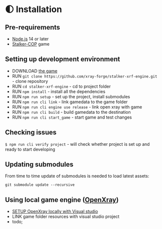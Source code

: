 # 🌓 Installation

## Pre-requirements

- [Node.js](https://nodejs.org/en/) 14 or later
- [Stalker-COP](https://store.steampowered.com/app/41700/STALKER_Call_of_Pripyat/) game

## Setting up development environment

- DOWNLOAD [the game](https://store.steampowered.com/app/41700/STALKER_Call_of_Pripyat/)
- RUN `git clone https://github.com/xray-forge/stalker-xrf-engine.git` - clone repository
- RUN `cd stalker-xrf-engine` - cd to project folder
- RUN `npm install` - install all the dependencies
- RUN `npm run setup` - set up the project, install submodules
- RUN `npm run cli link` - link gamedata to the game folder
- RUN `npm run cli engine use release` - link open xray with game
- RUN `npm run cli build` - build gamedata to the destination
- RUN `npm run cli start_game` - start game and test changes

## Checking issues

`$ npm run cli verify project` - will check whether project is set up and ready to start developing

## Updating submodules

From time to time update of submodules is needed to load latest assets:

`git submodule update --recursive`

## Using local game engine ([OpenXray](https://github.com/OpenXRay/xray-16))

- [SETUP OpenXray locally with Visual studio](https://github.com/OpenXRay/xray-16/wiki/%5BEN%5D-How-to-build-and-setup-on-Windows) 
- LINK game folder resources with visual studio project
- todo;